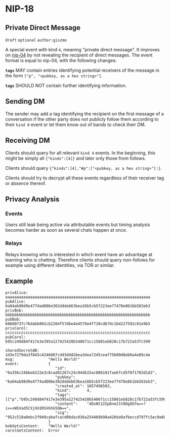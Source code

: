 # NIP-18

## Private Direct Message

`draft` `optional` `author:giszmo`

A special event with kind `4`, meaning "private direct message". It improves on
[nip-04](04.md) by not revealing the recipient of direct messages. The event
format is equal to nip-04, with the following changes:

**`tags`** MAY contain entries identifying potential receivers of the message in
the form `["p", "<pubkey, as a hex string>"]`.

**`tags`** SHOULD NOT contain further identifying information.

## Sending DM

The sender may add a tag identifying the recipient on the first message of a
conversation if the other party does not publicly follow them according to their
`kind 0` event or let them know out of bands to check their DM.

## Receiving DM

Clients should query for all relevant `kind 4` events. In the beginning, this
might be simply all `{"kinds":[4]}` and later only those from follows.

Clients should query `{"kinds":[4],"#p":["<pubkey, as a hex string>"]:}`.

Clients should try to decrypt all these events regardless of their receiver tag
or absence thereof.

## Privacy Analysis

### Events

Users still leak being active via attributable events but timing analysis
becomes harder as soon as several chats happen at once.

### Relays

Relays knowing who is interested in which event have an advantage at learning
who is chatting. Therefore clients should query non-follows for example using
different identities, via TOR or similar.

## Example

```
privAlice:         aaaaaaaaaaaaaaaaaaaaaaaaaaaaaaaaaaaaaaaaaaaaaaaaaaaaaaaaaaaaaaaa
pubAlice:          6a04ab98d9e4774ad806e302dddeb63bea16b5cb5f223ee77478e861bb583eb3
privBob:           bbbbbbbbbbbbbbbbbbbbbbbbbbbbbbbbbbbbbbbbbbbbbbbbbbbbbbbbbbbbbbbb
pubBob:            68680737c76dabb801cb2204f57dbe4e4579e4f710cd67dc1b4227592c81e9b5
privCarol:         cccccccccccccccccccccccccccccccccccccccccccccccccccccccccccccccc
pubCarol:          b95c249d84f417e3e395a127425428b540671cc15881eb828c17b722a53fc599

sharedSecretAB:    1d3e7279da3f845c4246087cdd3dd42bea3dea7245ceaf75609d8eb0a4e89c4e
msg:               "Hello World!"
event:             {
                      "id":         "6a356c24bbeb222e3c8cad01267c24c944b15ac006101fae6fcd5f0f1703d1d2",
                      "pubkey":     "6a04ab98d9e4774ad806e302dddeb63bea16b5cb5f223ee77478e861bb583eb3",
                      "created_at": 1657496503,
                      "kind":       4,
                      "tags":       [["p","b95c249d84f417e3e395a127425428b540671cc15881eb828c17b722a53fc599"]],
                      "content":    "dOxNt225pDnmJ1t0DgOU7w==?iv=vWSVad5CXjXU1RSVkhG5QA==",
                      "sig":        "952c519a0ebc2f049cabafcacd0bdac036a254469b98a420da9afbeccd797fc5ec9a60bec4e317d3a64810b91bb86f0cfc97555424ab5fa3774e0c8d02fefcf1"
                   }
bobGetsContent:    "Hello World!"
carolGetsContent:  Error
```
